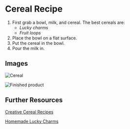 # Cereal Recipe

1. First grab a bowl, milk, and cereal. The best cereals are:
    * _Lucky charms_
    * _Fruit loops_
2. Place the bowl on a flat surface.
3. Put the cereal in the bowl.
4. Pour the milk in.

## **Images**
![Cereal](https://www.google.com.mx/url?sa=i&url=https%3A%2F%2Fwww.dolce-gusto.com.mx%2Fcereal-lucky-charms&psig=AOvVaw1lwv3h8SJcJ0jaPRQc249n&ust=1616277325235000&source=images&cd=vfe&ved=0CAIQjRxqFwoTCIj_ibKsve8CFQAAAAAdAAAAABAD)

![Finished product](https://www.google.com.mx/url?sa=i&url=https%3A%2F%2Fwww.keranews.org%2Fhealth-science-tech%2F2018-11-08%2Fmilk-and-cereal-in-the-morning-can-help-with-managing-diabetes-study-says&psig=AOvVaw187bhDZCLdGBSPL7kuEpZH&ust=1616277455733000&source=images&cd=vfe&ved=0CAIQjRxqFwoTCMi_9u-sve8CFQAAAAAdAAAAABAD)

## Further Resources
[Creative Cereal Recipes](https://www.allrecipes.com/recipes/145/breakfast-and-brunch/cereals/)

[Homemade Lucky Charms](https://www.brit.co/homemade-cereal/)